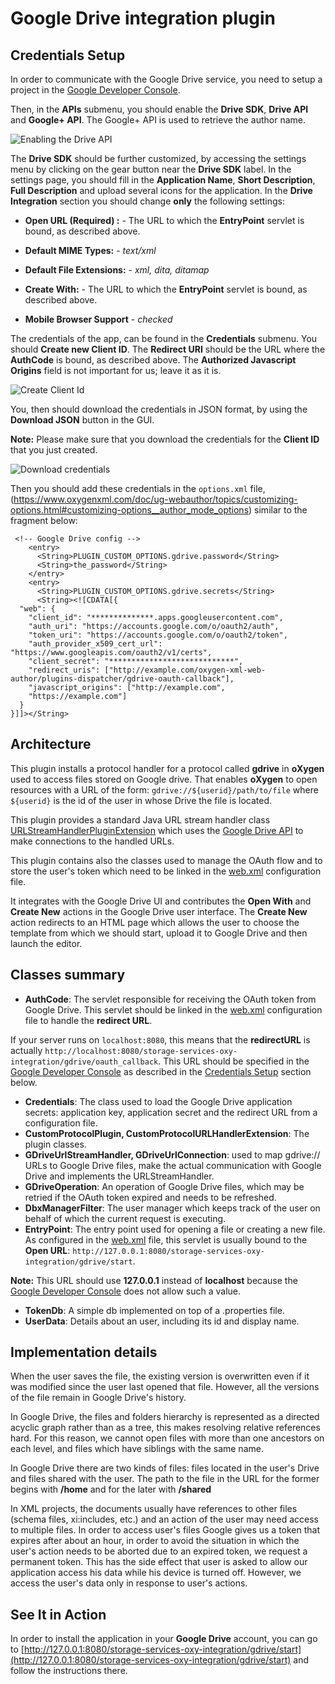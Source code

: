 Google Drive integration plugin
===============================


Credentials Setup
-----------------

In order to communicate with the Google Drive service, you need to setup a project in the [Google Developer Console](https://console.developers.google.com/project). 

Then, in the **APIs** submenu, you should enable the **Drive SDK**, **Drive
API** and **Google+ API**. The Google+ API is used to retrieve the author name.

![Enabling the Drive API](img/enable_api.png)

The **Drive SDK** should be further customized, by accessing the settings menu by
clicking on the gear button near the **Drive SDK** label. In the settings page, you should fill in the **Application Name**, **Short Description**, **Full Description** and upload several icons for the application. In the **Drive Integration** section you should change **only** the following
settings:

- **Open URL (Required) :** - The URL to which the **EntryPoint** servlet is
    bound, as described above.
- **Default MIME Types:** - *text/xml*

- **Default File Extensions:** - *xml, dita, ditamap*
- **Create With:** - The URL to which the **EntryPoint** servlet is bound, as
    described above.
- **Mobile Browser Support** - *checked*

The credentials of the app, can be found in the **Credentials** submenu. You
should **Create new Client ID**. The **Redirect URI** should be the URL where the
**AuthCode** is bound, as described above. The **Authorized Javascript
Origins** field is not important for us; leave it as it is.

![Create Client Id](img/create_client_id.png)

You, then should download the credentials in JSON format, by using the **Download
JSON** button in the GUI.

**Note:** Please make sure that you download the credentials for the **Client ID** that you just created.

![Download credentials](img/download_credentials.png)

Then you should add these credentials in the `options.xml` file, (https://www.oxygenxml.com/doc/ug-webauthor/topics/customizing-options.html#customizing-options__author_mode_options) similar to the fragment below:

```
 <!-- Google Drive config -->
    <entry>
      <String>PLUGIN_CUSTOM_OPTIONS.gdrive.password</String>
      <String>the_password</String>
    </entry>
    <entry>
      <String>PLUGIN_CUSTOM_OPTIONS.gdrive.secrets</String>
      <String><![CDATA[{
  "web": {
    "client_id": "**************.apps.googleusercontent.com",
    "auth_uri": "https://accounts.google.com/o/oauth2/auth",
    "token_uri": "https://accounts.google.com/o/oauth2/token",
    "auth_provider_x509_cert_url": "https://www.googleapis.com/oauth2/v1/certs",
    "client_secret": "****************************",
    "redirect_uris": ["http://example.com/oxygen-xml-web-author/plugins-dispatcher/gdrive-oauth-callback"],
    "javascript_origins": ["http://example.com",
    "https://example.com"]
  }
}]]></String>
```

Architecture
--------------
This plugin installs a protocol handler for a protocol called **gdrive** in
**oXygen** used to access files stored on Google drive. That enables **oXygen** to open resources with a URL of the form: `gdrive://${userid}/path/to/file` where `${userid}` is the id of the user in whose Drive the file is located. 

This plugin provides a standard Java URL stream handler class
[URLStreamHandlerPluginExtension](http://www.oxygenxml.com/InstData/Editor/Plugins/javadoc/ro/sync/exml/plugin/urlstreamhandler/URLStreamHandlerPluginExtension.html) which uses the [Google Drive API](https://developers.google.com/drive/v2/reference/) to make connections to the handled URLs.

This plugin contains also the classes used to manage the OAuth flow and to store the
user's token which need to be linked in the [web.xml](../../ss-oxygen-sample-webapp/src/main/webapp/WEB-INF/web.xml#L54-98) configuration file.

It integrates with the Google Drive UI and contributes the **Open With** and
**Create New** actions in the Google Drive user interface. The **Create
New** action redirects to an HTML page which allows the user to choose the
template from which we should start, upload it to Google Drive and then launch the
editor. 

Classes summary
---------------
- **AuthCode**: The servlet responsible for receiving the OAuth token from Google
Drive. This servlet should be linked in the [web.xml](../../ss-oxygen-sample-webapp/src/main/webapp/WEB-INF/web.xml#L75-85) configuration file to handle the **redirect URL**. 

 If your server runs on `localhost:8080`, this means that the **redirectURL** is actually `http://localhost:8080/storage-services-oxy-integration/gdrive/oauth_callback`.
This URL should be specified in the [Google Developer
Console](https://console.developers.google.com/project) as described in the [Credentials Setup](#credentials-setup) section below.

- **Credentials**: The class used to load the Google Drive application secrets:
    application key, application secret and the redirect URL from a configuration file. 
- **CustomProtocolPlugin, CustomProtocolURLHandlerExtension**: The plugin
    classes.
- **GDriveUrlStreamHandler, GDriveUrlConnection**: used to map gdrive:// URLs to
    Google Drive files, make the actual communication with Google Drive and implements
    the URLStreamHandler. 
- **GDriveOperation**: An operation of Google Drive files, which may be retried if
    the OAuth token expired and needs to be refreshed. 
- **DbxManagerFilter**: The user manager which keeps track of the user on behalf of
    which the current request is executing. 
- **EntryPoint**: The entry point used for opening a file or creating a new file. As configured in the [web.xml](../../ss-oxygen-sample-webapp/src/main/webapp/WEB-INF/web.xml#L87-98) file, this servlet is usually bound to the **Open URL**: `http://127.0.0.1:8080/storage-services-oxy-integration/gdrive/start`. 

 **Note:** This URL should use **127.0.0.1** instead of **localhost** because the [Google Developer Console](https://console.developers.google.com/project) does not allow such a value.

- **TokenDb**: A simple db implemented on top of a .properties file.
- **UserData**: Details about an user, including its id and display name.

Implementation details
----------------------
When the user saves the file, the existing version is overwritten even if it was modified
    since the user last opened that file. However, all the versions of the file remain in
    Google Drive's history.

In Google Drive, the files and folders hierarchy is represented as a directed acyclic
    graph rather than as a tree, this makes resolving relative references hard. For this
    reason, we cannot open files with more than one ancestors on each level, and files which
    have siblings with the same name.

In Google Drive there are two kinds of files: files located in the user's Drive and files
    shared with the user. The path to the file in the URL for the former begins with
        **/home** and for the later with **/shared**

In XML projects, the documents usually have references to other files (schema files,
    xi:includes, etc.) and an action of the user may need access to multiple files. In order
    to access user's files Google gives us a token that expires after about an hour, in
    order to avoid the situation in which the user's action needs to be aborted due to an
    expired token, we request a permanent token. This has the side effect that user is asked
    to allow our application access his data while his device is turned off. However, we
    access the user's data only in response to user's actions. 


See It in Action
----------------

In order to install the application in your **Google Drive**
account, you can go to [http://127.0.0.1:8080/storage-services-oxy-integration/gdrive/start](http://127.0.0.1:8080/storage-services-oxy-integration/gdrive/start) and follow the instructions there.
